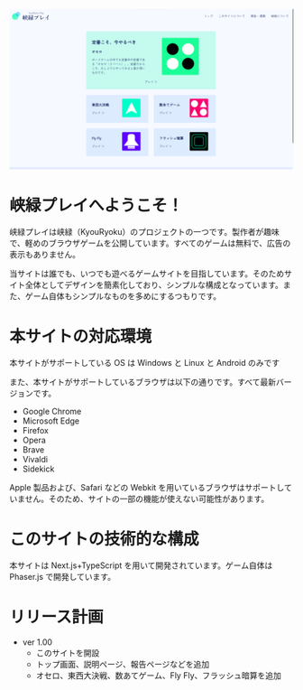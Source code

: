 ![aa](public/KyouRyokuPlayScreen.png)

# 峡緑プレイへようこそ！

峡緑プレイは峡緑（KyouRyoku）のプロジェクトの一つです。製作者が趣味で、軽めのブラウザゲームを公開しています。すべてのゲームは無料で、広告の表示もありません。

当サイトは誰でも、いつでも遊べるゲームサイトを目指しています。そのためサイト全体としてデザインを簡素化しており、シンプルな構成となっています。また、ゲーム自体もシンプルなものを多めにするつもりです。

# 本サイトの対応環境

本サイトがサポートしている OS は Windows と Linux と Android のみです

また、本サイトがサポートしているブラウザは以下の通りです。すべて最新バージョンです。

- Google Chrome
- Microsoft Edge
- Firefox
- Opera
- Brave
- Vivaldi
- Sidekick

Apple 製品および、Safari などの Webkit を用いているブラウザはサポートしていません。そのため、サイトの一部の機能が使えない可能性があります。

# このサイトの技術的な構成

本サイトは Next.js+TypeScript を用いて開発されています。ゲーム自体は Phaser.js で開発しています。

# リリース計画

- ver 1.00
  - このサイトを開設
  - トップ画面、説明ページ、報告ページなどを追加
  - オセロ、東西大決戦、数あてゲーム、Fly Fly、フラッシュ暗算を追加
